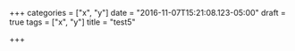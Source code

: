 +++
categories = ["x", "y"]
date = "2016-11-07T15:21:08.123-05:00"
draft = true
tags = ["x", "y"]
title = "test5"

+++
